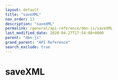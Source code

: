 ```yaml
---
layout: default
title: "saveXML"
nav_order: 13
description: "saveXML"
permalink: /general/api-reference/dmn-js/saveXML
last_modified_date: 2020-04-27T17:54:08+0000
parent: "dmn-js"
grand_parent: "API Reference"
search_exclude: true
---
```


# saveXML
